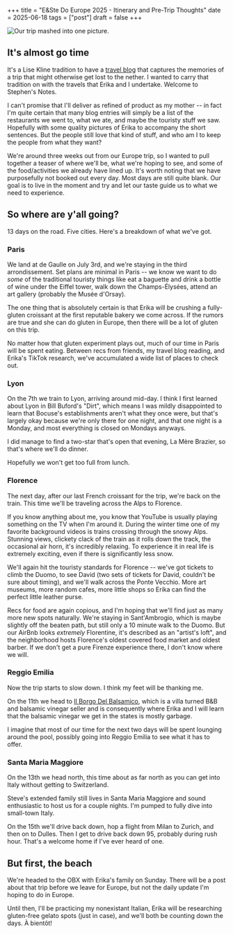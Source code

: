 +++
title = "E&Ste Do Europe 2025 - Itinerary and Pre-Trip Thoughts"
date = 2025-06-18
tags = ["post"]
draft = false
+++

![Our trip mashed into one picture.](/parencecaniedomt.png.jpg)

## It's almost go time
It's a Lise Kline tradition to have a [travel blog](https://www.legskline.com/) that captures the memories of a trip that might otherwise get lost to the nether. I wanted to carry that tradition on with the travels that Erika and I undertake. Welcome to Stephen's Notes. 

I can't promise that I'll deliver as refined of product as my mother -- in fact I'm quite certain that many blog entries will simply be a list of the restaurants we went to, what we ate, and maybe the touristy stuff we saw. Hopefully with some quality pictures of Erika to accompany the short sentences. But the people still love that kind of stuff, and who am I to keep the people from what they want? 

We're around three weeks out from our Europe trip, so I wanted to pull together a teaser of where we'll be, what we're hoping to see, and some of the food/activities we already have lined up. It's worth noting that we have purposefully not booked out every day. Most days are still quite blank. Our goal is to live in the moment and try and let our taste guide us to what we need to experience. 

## So where are y'all going? 
13 days on the road. Five cities. Here's a breakdown of what we've got.

### Paris
We land at de Gaulle on July 3rd, and we're staying in the third arrondissement. Set plans are minimal in Paris -- we know we want to do *some* of the traditional touristy things like eat a baguette and drink a bottle of wine under the Eiffel tower, walk down the Champs-Élysées, attend an art gallery (probably the Musée d'Orsay). 

The one thing that is absolutely certain is that Erika will be crushing a fully-gluten croissant at the first reputable bakery we come across. If the rumors are true and she can do gluten in Europe, then there will be a lot of gluten on this trip.

No matter how that gluten experiment plays out, much of our time in Paris will be spent eating. Between recs from friends, my travel blog reading, and Erika's TikTok research, we've accumulated a wide list of places to check out.

### Lyon
On the 7th we train to Lyon, arriving around mid-day. I think I first learned about Lyon in Bill Buford's "Dirt", which means I was mildly disappointed to learn that Bocuse's establishments aren't what they once were, but that's largely okay because we're only there for one night, and that one night is a Monday, and most everything is closed on Mondays anyways. 

I did manage to find a two-star that's open that evening, La Mère Brazier, so that's where we'll do dinner.

Hopefully we won't get too full from lunch.

### Florence
The next day, after our last French croissant for the trip, we're back on the train. This time we'll be traveling across the Alps to Florence. 

If you know anything about me, you know that YouTube is usually playing something on the TV when I'm around it. During the winter time one of my favorite background videos is trains crossing through the snowy Alps. Stunning views, clickety clack of the train as it rolls down the track, the occasional air horn, it's incredibly relaxing. To experience it in real life is extremely exciting, even if there is significantly less snow. 

We'll again hit the touristy standards for Florence -- we've got tickets to climb the Duomo, to see David (two sets of tickets for David, couldn't be sure about timing), and we'll walk across the Ponte Vecchio. More art museums, more random cafes, more little shops so Erika can find the perfect little leather purse. 

Recs for food are again copious, and I'm hoping that we'll find just as many more new spots naturally. We're staying in Sant'Ambrogio, which is maybe slightly off the beaten path, but still only a 10 minute walk to the Duomo. But our AirBnb looks *extremely* Florentine, it's described as an "artist's loft", and the neighborhood hosts Florence's oldest covered food market and oldest barber. If we don't get a pure Firenze experience there, I don't know where we will. 

### Reggio Emilia
Now the trip starts to slow down. I think my feet will be thanking me. 

On the 11th we head to [Il Borgo Del Balsamico](https://www.ilborgodelbalsamico.it/en/), which is a villa turned B&B and balsamic vinegar seller and is consequently where Erika and I will learn that the balsamic vinegar we get in the states is mostly garbage. 

I imagine that most of our time for the next two days will be spent lounging around the pool, possibly going into Reggio Emilia to see what it has to offer.

### Santa Maria Maggiore
On the 13th we head north, this time about as far north as you can get into Italy without getting to Switzerland. 

Steve's extended family still lives in Santa Maria Maggiore and sound enthusiastic to host us for a couple nights. I'm pumped to fully dive into small-town Italy. 

On the 15th we'll drive back down, hop a flight from Milan to Zurich, and then on to Dulles. Then I get to drive back down 95, probably during rush hour. That's a welcome home if I've ever heard of one. 


## But first, the beach
We're headed to the OBX with Erika's family on Sunday. There will be a post about that trip before we leave for Europe, but not the daily update I'm hoping to do in Europe. 

Until then, I'll be practicing my nonexistant Italian, Erika will be researching gluten-free gelato spots (just in case), and we'll both be counting down the days. À bientôt!